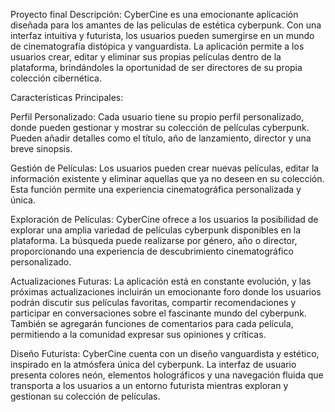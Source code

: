 Proyecto final
Descripción:
CyberCine es una emocionante aplicación diseñada para los amantes de las películas de estética cyberpunk. Con una interfaz intuitiva y futurista, los usuarios pueden sumergirse en un mundo de cinematografía distópica y vanguardista. La aplicación permite a los usuarios crear, editar y eliminar sus propias películas dentro de la plataforma, brindándoles la oportunidad de ser directores de su propia colección cibernética.

Características Principales:

Perfil Personalizado: Cada usuario tiene su propio perfil personalizado, donde pueden gestionar y mostrar su colección de películas cyberpunk. Pueden añadir detalles como el título, año de lanzamiento, director y una breve sinopsis.

Gestión de Películas: Los usuarios pueden crear nuevas películas, editar la información existente y eliminar aquellas que ya no deseen en su colección. Esta función permite una experiencia cinematográfica personalizada y única.

Exploración de Películas: CyberCine ofrece a los usuarios la posibilidad de explorar una amplia variedad de películas cyberpunk disponibles en la plataforma. La búsqueda puede realizarse por género, año o director, proporcionando una experiencia de descubrimiento cinematográfico personalizado.

Actualizaciones Futuras: La aplicación está en constante evolución, y las próximas actualizaciones incluirán un emocionante foro donde los usuarios podrán discutir sus películas favoritas, compartir recomendaciones y participar en conversaciones sobre el fascinante mundo del cyberpunk. También se agregarán funciones de comentarios para cada película, permitiendo a la comunidad expresar sus opiniones y críticas.

Diseño Futurista:
CyberCine cuenta con un diseño vanguardista y estético, inspirado en la atmósfera única del cyberpunk. La interfaz de usuario presenta colores neón, elementos holográficos y una navegación fluida que transporta a los usuarios a un entorno futurista mientras exploran y gestionan su colección de películas.
